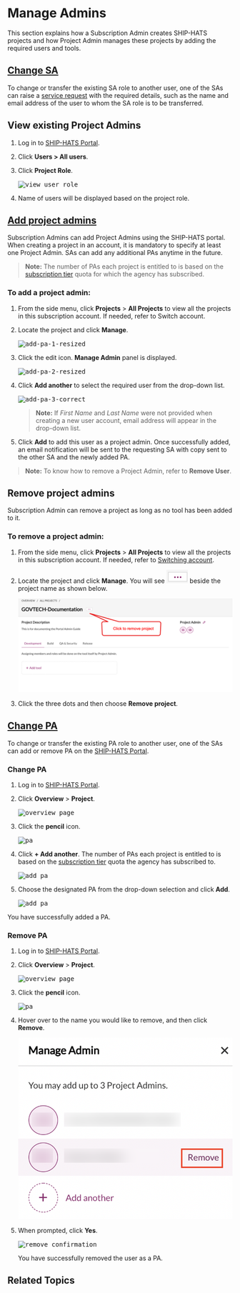 # Manage Admins
This section explains how a Subscription Admin creates SHIP-HATS projects and how Project Admin manages these projects by adding the required users and tools.


## [Change SA](#change-sa)

To change or transfer the existing SA role to another user, one of the SAs can raise a [service request](https://jira.ship.gov.sg/servicedesk/customer/portal/11/create/364) with the required details, such as the name and email address of the user to whom the SA role is to be transferred.



## View existing Project Admins
1. Log in to [SHIP-HATS Portal](http://www.ship.gov.sg).
1. Click **Users > All users**.
1. Click **Project Role**.

   <kbd>![view user role](pa2.png ':size=100%')</kbd>

1. Name of users will be displayed based on the project role.





## [Add project admins](#add-project-admins)

Subscription Admins can add Project Admins using the SHIP-HATS portal. When creating a project in an account, it is mandatory to specify at least one Project Admin. SAs can add any additional PAs anytime in the future.  

> **Note:** The number of PAs each project is entitled to is based on the [subscription tier](https://www.developer.tech.gov.sg/products/categories/devops/ship-hats/subscription) quota for which the agency has subscribed.

### To add a project admin:

1. From the side menu, click **Projects** > **All Projects** to view all the projects in this subscription account. If needed, refer to Switch account.
2. Locate the project and click **Manage**.

    <kbd>![add-pa-1-resized](add-pa-1-resized.png ':size=100%')</kbd>

3. Click the edit icon. **Manage Admin** panel is displayed.

    <kbd>![add-pa-2-resized](add-pa-2-resized.png ':size=100%')</kbd>

4. Click **Add another** to select the required user from the drop-down list.

    <kbd>![add-pa-3-correct](add-pa-3-correct-resized.png ':size=100%')</kbd>

    >**Note:** If *First Name* and *Last Name* were not provided when creating a new user account, email address will appear in the drop-down list.
5. Click **Add** to add this user as a project admin. Once successfully added, an email notification will be sent to the requesting SA with copy sent to the other SA and the newly added PA.

>**Note:** To know how to remove a Project Admin, refer to **Remove User**.

## Remove project admins

Subscription Admin can remove a project as long as no tool has been added to it.

### To remove a project admin:

1. From the side menu, click **Projects** > **All Projects** to view all the projects in this subscription account. If needed, refer to [Switching account](https://docs.developer.gov.sg/docs/ship-hats-documentation/#/manage-account?id=switch-account).
2. Locate the project and click **Manage**. You will see ![remove-project-icon](remove-project-icon.png) beside the project name as shown below.

    <kbd>![remove-project](remove-project.png ':size=100%')</kbd>

3. Click the three dots and then choose **Remove project**.


<!--
- [Change SA](#change-sa)
- [Change PA](#change-pa)
-->






## [Change PA](#change-pa)
To change or transfer the existing PA role to another user, one of the SAs can add or remove PA on the [SHIP-HATS Portal](http://www.ship.gov.sg).

### Change PA
1. Log in to [SHIP-HATS Portal](http://www.ship.gov.sg).
1. Click **Overview** > **Project**. 

   <kbd>![overview page](overviewpage1.png ':size=100%')</kbd>
1. Click the **pencil** icon.

   <kbd>![pa](pa1.png ':size=60%')</kbd>

1. Click **+ Add another**. The number of PAs each project is entitled to is based on the [subscription tier](http://www.developer.tech.gov.sg/singapore-government-tech-stack/toolchain/subscription) quota the agency has subscribed to. 

   <kbd>![add pa](addpacopy.png ':size=60%')</kbd>

1. Choose the designated PA from the drop-down selection and click **Add**. 

   <kbd>![add pa](add-ppl.png ':size=60%')</kbd>

You have successfully added a PA.



### Remove PA
1. Log in to [SHIP-HATS Portal](http://www.ship.gov.sg).
1. Click **Overview** > **Project**.

   <kbd>![overview page](overviewpage1.png ':size=100%')</kbd>
1. Click the **pencil** icon.

   <kbd>![pa](pa1.png ':size=60%')</kbd>

1. Hover over to the name you would like to remove, and then click **Remove**.

   <kbd>![remove](remove-users.png ':size=60%')</kbd>

1. When prompted, click **Yes**.

   <kbd>![remove confirmation](usure.png ':size=60%')</kbd>

   You have successfully removed the user as a PA.


## Related Topics
